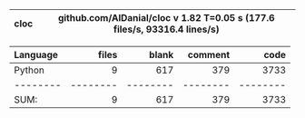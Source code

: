 cloc|github.com/AlDanial/cloc v 1.82  T=0.05 s (177.6 files/s, 93316.4 lines/s)
--- | ---

Language|files|blank|comment|code
:-------|-------:|-------:|-------:|-------:
Python|9|617|379|3733
--------|--------|--------|--------|--------
SUM:|9|617|379|3733
